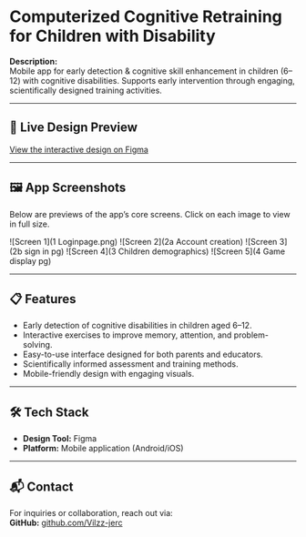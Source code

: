 # Computerized Cognitive Retraining for Children with Disability

**Description:**  
Mobile app for early detection & cognitive skill enhancement in children (6–12) with cognitive disabilities. Supports early intervention through engaging, scientifically designed training activities.

---

## 📱 Live Design Preview
[View the interactive design on Figma](https://www.figma.com/design/JixUXi8e8Lq6YTQgKW3dbX/Computerized-Cognitive-Retraining-for-Children-with-Disability?node-id=0-1&t=ezDtgW9QZvoijgHf-1)

---

## 🖼 App Screenshots
Below are previews of the app’s core screens. Click on each image to view in full size.

![Screen 1](1 Loginpage.png)
![Screen 2](2a Account creation)
![Screen 3](2b sign in pg)
![Screen 4](3 Children demographics)
![Screen 5](4 Game display pg)

---

## 📋 Features
- Early detection of cognitive disabilities in children aged 6–12.
- Interactive exercises to improve memory, attention, and problem-solving.
- Easy-to-use interface designed for both parents and educators.
- Scientifically informed assessment and training methods.
- Mobile-friendly design with engaging visuals.

---

## 🛠 Tech Stack
- **Design Tool:** Figma  
- **Platform:** Mobile application (Android/iOS)

---

## 📬 Contact
For inquiries or collaboration, reach out via:  
**GitHub:** [github.com/Vilzz-jerc](https://github.com/Vilzz-jerc)  
